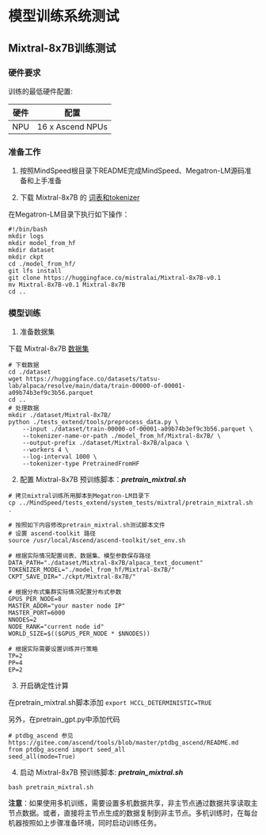 # 模型训练系统测试

## Mixtral-8x7B训练测试

### 硬件要求

训练的最低硬件配置:

| 硬件 |       配置       |
| :--: | :--------------: |
| NPU | 16 x Ascend NPUs |

### 准备工作

1. 按照MindSpeed根目录下README完成MindSpeed、Megatron-LM源码准备和上手准备

2. 下载 Mixtral-8x7B 的 [词表和tokenizer](https://huggingface.co/mistralai/Mixtral-8x7B-v0.1/tree/main)

在Megatron-LM目录下执行如下操作：

```shell
#!/bin/bash
mkdir logs
mkdir model_from_hf
mkdir dataset
mkdir ckpt
cd ./model_from_hf/
git lfs install
git clone https://huggingface.co/mistralai/Mixtral-8x7B-v0.1
mv Mixtral-8x7B-v0.1 Mixtral-8x7B
cd ..
```

### 模型训练

1. 准备数据集

下载 Mixtral-8x7B [数据集](https://huggingface.co/datasets/tatsu-lab/alpaca/resolve/main/data/train-00000-of-00001-a09b74b3ef9c3b56.parquet)

```shell
# 下载数据
cd ./dataset
wget https://huggingface.co/datasets/tatsu-lab/alpaca/resolve/main/data/train-00000-of-00001-a09b74b3ef9c3b56.parquet
cd ..
# 处理数据   
mkdir ./dataset/Mixtral-8x7B/
python ./tests_extend/tools/preprocess_data.py \
    --input ./dataset/train-00000-of-00001-a09b74b3ef9c3b56.parquet \
    --tokenizer-name-or-path ./model_from_hf/Mixtral-8x7B/ \
    --output-prefix ./dataset/Mixtral-8x7B/alpaca \
    --workers 4 \
    --log-interval 1000 \
    --tokenizer-type PretrainedFromHF
```

2. 配置 Mixtral-8x7B 预训练脚本：***pretrain_mixtral.sh***

```
# 拷贝mixtral训练所用脚本到Megatron-LM目录下
cp ../MindSpeed/tests_extend/system_tests/mixtral/pretrain_mixtral.sh .

```

```shell
# 按照如下内容修改pretrain_mixtral.sh测试脚本文件
# 设置 ascend-toolkit 路径
source /usr/local/Ascend/ascend-toolkit/set_env.sh 

# 根据实际情况配置词表、数据集、模型参数保存路径
DATA_PATH="./dataset/Mixtral-8x7B/alpaca_text_document"
TOKENIZER_MODEL="./model_from_hf/Mixtral-8x7B/"
CKPT_SAVE_DIR="./ckpt/Mixtral-8x7B/"

# 根据分布式集群实际情况配置分布式参数
GPUS_PER_NODE=8
MASTER_ADDR="your master node IP"
MASTER_PORT=6000
NNODES=2
NODE_RANK="current node id"
WORLD_SIZE=$(($GPUS_PER_NODE * $NNODES))

# 根据实际需要设置训练并行策略
TP=2
PP=4
EP=2
```

3. 开启确定性计算

在pretrain_mixtral.sh脚本添加 `export HCCL_DETERMINISTIC=TRUE`

另外，在pretrain_gpt.py中添加代码
```
# ptdbg_ascend 参见 https://gitee.com/ascend/tools/blob/master/ptdbg_ascend/README.md
from ptdbg_ascend import seed_all
seed_all(mode=True)
```


4. 启动 Mixtral-8x7B 预训练脚本: ***pretrain_mixtral.sh***

```shell
bash pretrain_mixtral.sh
```

**注意**：如果使用多机训练，需要设置多机数据共享，非主节点通过数据共享读取主节点数据。或者，直接将主节点生成的数据复制到非主节点。多机训练时，在每台机器按照如上步骤准备环境，同时启动训练任务。
